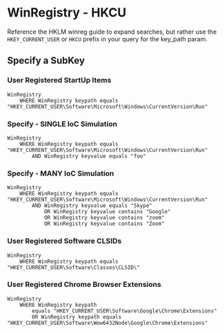 # WinRegistry - HKCU

Reference the HKLM winreg guide to expand searches, but rather use the `HKEY_CURRENT_USER` or
`HKCU` prefix in your query for the key_path param.

## **Specify a SubKey**

### **User Registered StartUp Items**

```
WinRegistry
    WHERE WinRegistry keypath equals "HKEY_CURRENT_USER\Software\Microsoft\Windows\CurrentVersion\Run"
```

### **Specify - SINGLE IoC Simulation**

```
WinRegistry
    WHERE WinRegistry keypath equals "HKEY_CURRENT_USER\Software\Microsoft\Windows\CurrentVersion\Run"
        AND WinRegistry keyvalue equals "foo"
```

### **Specify - MANY IoC Simulation**
```
WinRegistry
    WHERE WinRegistry keypath equals "HKEY_CURRENT_USER\Software\Microsoft\Windows\CurrentVersion\Run"
        AND WinRegistry keyvalue equals "Skype"
            OR WinRegistry keyvalue contains "Google"
            OR WinRegistry keyvalue contains "zoom"
            OR WinRegistry keyvalue contains "Zoom"
```

### **User Registered Software CLSIDs**

```
WinRegistry
    WHERE WinRegistry keypath equals "HKEY_CURRENT_USER\Software\Classes\CLSID\"
```

### **User Registered Chrome Browser Extensions**

```
WinRegistry
    WHERE WinRegistry keypath
        equals "HKEY_CURRENT_USER\Software\Google\Chrome\Extensions"
        OR WinRegistry keypath equals "HKEY_CURRENT_USER\Software\Wow6432Node\Google\Chrome\Extensions"
```
